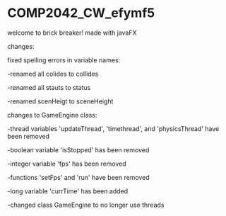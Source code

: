 # COMP2042_CW_efymf5

welcome to brick breaker! made with javaFX

changes:

fixed spelling errors in variable names:

-renamed all colides to collides

-renamed all stauts to status

-renamed scenHeigt to sceneHeight

changes to GameEngine class:

-thread variables 'updateThread', 'timethread', and 'physicsThread' have been removed

-boolean variable 'isStopped' has been removed

-integer variable 'fps' has been removed

-functions 'setFps' and 'run' have been removed

-long variable 'currTime' has been added

-changed class GameEngine to no longer use threads


